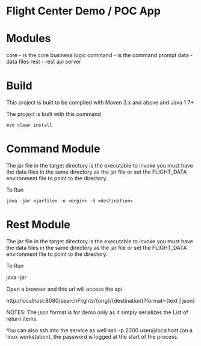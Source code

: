 Flight Center Demo / POC App
============================

Modules
=======
core - is the core business logic
command - is the command prompt
data - data files
rest - rest api server

Build
=====
This project is built to be compiled with Maven 3.x and above and Java 1.7+

The project is built with this command
    
    mvn clean install
    
Command Module
==============
The jar file in the target directory is the executable to invoke you must have the data files in the same directory as the jar file or set the FLIGHT_DATA environment file to point to the directory.

To Run
  
  	java -jar <jarfile> -o <orgin> -d <destination>
  	
Rest Module
===========
The jar file in the target directory is the executable to invoke you must have the data files in the same directory as the jar file or set the FLIGHT_DATA environment file to point to the directory.

To Run 
   
   java -jar <jarfile> 

Open a browser and this url will access the api

http://localhost:8080/searchFlights/{orig}/{destination}?format={text | json}

NOTES: The json format is for demo only as it simply serializes the List of return items.

You can also ssh into the service as well ssh -p 2000 user@localhost (on a linux workstation), the password is logged at the start of the process.
 